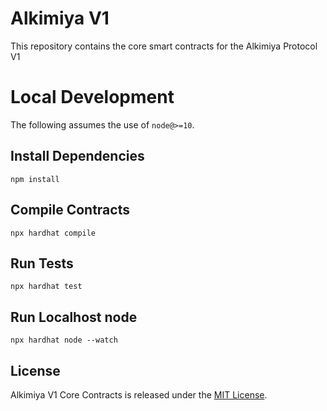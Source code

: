 # Alkimiya V1

This repository contains the core smart contracts for the Alkimiya Protocol V1

# Local Development

The following assumes the use of `node@>=10`.

## Install Dependencies

`npm install`

## Compile Contracts

`npx hardhat compile`

## Run Tests

`npx hardhat test`

## Run Localhost node

`npx hardhat node --watch`

## License

Alkimiya V1 Core Contracts is released under the [MIT License](LICENSE).
